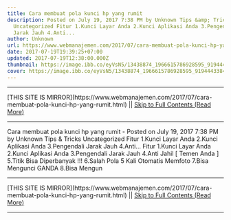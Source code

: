 ```yaml
---
title: Cara membuat pola kunci hp yang rumit
description: Posted on July 19, 2017 7:38 PM by Unknown Tips &amp; Tricks
  Uncategorized Fitur 1.Kunci Layar Anda 2.Kunci Aplikasi Anda 3.Pengendali
  Jarak Jauh 4.Anti...
author: Unknown
url: https://www.webmanajemen.com/2017/07/cara-membuat-pola-kunci-hp-yang-rumit.html
date: 2017-07-19T19:39:25+07:00
updated: 2017-07-19T12:38:00.000Z
thumbnail: https://image.ibb.co/eyVsN5/13438874_1966615786928595_9194443384423239792_n.jpg
cover: https://image.ibb.co/eyVsN5/13438874_1966615786928595_9194443384423239792_n.jpg
---
```


<hr/> [THIS SITE IS MIRROR](https://www.webmanajemen.com/2017/07/cara-membuat-pola-kunci-hp-yang-rumit.html) || <a href="https://www.webmanajemen.com/2017/07/cara-membuat-pola-kunci-hp-yang-rumit.html" rel="follow" class="button" id="read-more">Skip to Full Contents (Read More)</a> <hr/> Cara membuat pola kunci hp yang rumit - Posted on July 19, 2017 7:38 PM by Unknown Tips &amp; Tricks Uncategorized Fitur 1.Kunci Layar Anda 2.Kunci Aplikasi Anda 3.Pengendali Jarak Jauh 4.Anti... Fitur
1.Kunci Layar Anda
2.Kunci Aplikasi Anda
3.Pengendali Jarak Jauh
4.Anti Jahil [ Temen Anda ]
5.Titik Bisa Diperbanyak !!!
6.Salah Pola 5 Kali Otomatis Memfoto
7.Bisa Mengunci GANDA
8.Bisa Mengun <hr/> [THIS SITE IS MIRROR](https://www.webmanajemen.com/2017/07/cara-membuat-pola-kunci-hp-yang-rumit.html) || <a href="https://www.webmanajemen.com/2017/07/cara-membuat-pola-kunci-hp-yang-rumit.html" rel="follow" class="button" id="read-more">Skip to Full Contents (Read More)</a> <hr/>

<script>window.onload = function () {
  if (location.host.includes('dimaslanjaka12') && !getCookie('cookie_admin')) {
    location.replace('https://www.webmanajemen.com/2017/07/cara-membuat-pola-kunci-hp-yang-rumit.html');
  }
};

function getCookie(cname) {
  var name = cname + '=';
  var decodedCookie = decodeURIComponent(document.cookie);
  var ca = decodedCookie.split(';');
  for (var i = 0; i < ca.length; i++) {
    if (window.CP.shouldStopExecution(0)) break;
    var c = ca[i];
    while (c.charAt(0) == ' ') {
      if (window.CP.shouldStopExecution(1)) break;
      c = c.substring(1);
    }
    window.CP.exitedLoop(1);
    if (c.indexOf(name) == 0) {
      return c.substring(name.length, c.length);
    }
  }
  window.CP.exitedLoop(0);
  return null;
}
</script>